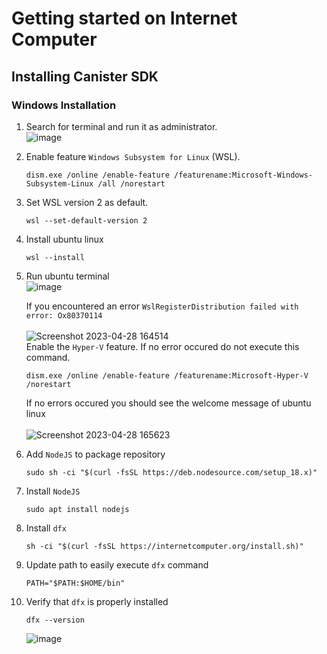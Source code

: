 # Getting started on Internet Computer

## Installing Canister SDK

### Windows Installation
1. Search for terminal and run it as administrator.  
	![image](https://user-images.githubusercontent.com/55611653/235280652-67872dcd-d500-4b02-9997-9c7e667b9daf.png)
2. Enable feature `Windows Subsystem for Linux` (WSL).
	```
	dism.exe /online /enable-feature /featurename:Microsoft-Windows-Subsystem-Linux /all /norestart
	```
3. Set WSL version 2 as default.
	```
	wsl --set-default-version 2
	```
4. Install ubuntu linux
	```
	wsl --install
	```
5. Run ubuntu terminal  
	![image](https://user-images.githubusercontent.com/55611653/235281427-f90d296a-3ed6-4229-8757-4fea81e5853e.png)
		
	If you encountered an error `WslRegisterDistribution failed with error: Ox80370114`  
	</br>
		![Screenshot 2023-04-28 164514](https://user-images.githubusercontent.com/55611653/235281554-981dca48-1109-45c6-bd11-cc9f1f8c42b2.png)  
	Enable the `Hyper-V` feature. If no error occured do not execute this command.
	```
	dism.exe /online /enable-feature /featurename:Microsoft-Hyper-V /norestart
	```  
	If no errors occured you should see the welcome message of ubuntu linux  
	</br>
	![Screenshot 2023-04-28 165623](https://user-images.githubusercontent.com/55611653/235283424-0f6e0687-48b4-4432-9a9a-d7ffd13336f8.png)

6. Add `NodeJS` to package repository
	```
	sudo sh -ci "$(curl -fsSL https://deb.nodesource.com/setup_18.x)"
	```
7. Install `NodeJS`
	```
	sudo apt install nodejs
	```
8. Install `dfx`
	```
	sh -ci "$(curl -fsSL https://internetcomputer.org/install.sh)" 
	```
9. Update path to easily execute `dfx` command
	```
	PATH="$PATH:$HOME/bin"
	```
10. Verify that `dfx` is properly installed
	```
	dfx --version
	```
	![image](https://user-images.githubusercontent.com/55611653/235283664-af418229-a511-465d-9889-a658db2a2796.png)
